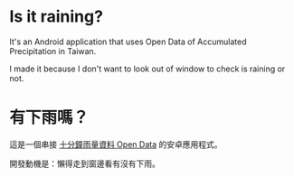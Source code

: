 # Is it raining? 
It's an Android application that uses Open Data of Accumulated Precipitation in Taiwan.

I made it because I don't want to look out of window to check is raining or not.

# 有下雨嗎？
這是一個串接 [十分鐘雨量資料 Open Data](http://data.gov.tw/node/7879) 的安卓應用程式。

開發動機是：懶得走到窗邊看有沒有下雨。
